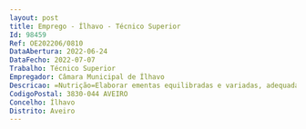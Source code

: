 ```yaml
--- 
layout: post
title: Emprego - Ílhavo - Técnico Superior
Id: 98459
Ref: OE202206/0810
DataAbertura: 2022-06-24
DataFecho: 2022-07-07
Trabalho: Técnico Superior
Empregador: Câmara Municipal de Ílhavo
Descricao: =Nutrição=Elaborar ementas equilibradas e variadas, adequadas ao público alvo e adaptá las em situações de regimes alimentares específicos  colaborar na elaboração de especificações técnicas à elaboração de processos de concurso de fornecimento de refeições e ou produtos alimentares  estabelecer orientações técnicas e dinamizá las junto das equipas de gestão de bares e ou refeitórios municipais com vista à promoção da segurança, qualidade e sustentabilidade alimentar  supervisionar todos os procedimentos de segurança alimentar e o cumprimento dos cadernos de encargos de refeições escolares e bares, como também fornecimentos de leite e produtos alimentares  planear, implementar e avaliar programas de educação alimentar  elaborar e implementar projetos de sensibilização informação no âmbito da educação para a saúde e promoção de estilos de vida saudáveis  interagir com outros agentes locais, regionais nas temáticas da alimentação e nutrição.
CodigoPostal: 3830-044 AVEIRO
Concelho: Ílhavo
Distrito: Aveiro
--- 
```

